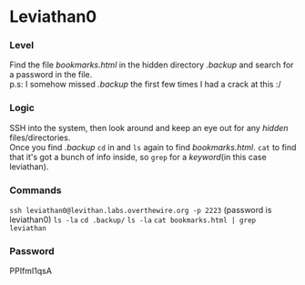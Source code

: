 # Leviathan0

### Level
Find the file *bookmarks.html* in the hidden directory *.backup* and search for a password in the file.     
p.s: I somehow missed *.backup* the first few times I had a crack at this :/

### Logic
SSH into the system, then look around and keep an eye out for any *hidden* files/directories.       
Once you find *.backup* `cd` in and `ls` again to find *bookmarks.html*. `cat` to find that it's got a bunch of info inside, so `grep` for a *keyword*(in this case leviathan). 

### Commands
```ssh leviathan0@levithan.labs.overthewire.org -p 2223```
(password is leviathan0)
```ls -la```
```cd .backup/```
```ls -la```
```cat bookmarks.html | grep leviathan```

### Password
PPIfmI1qsA